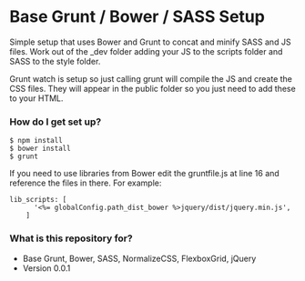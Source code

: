 # Base Grunt / Bower / SASS Setup #

Simple setup that uses Bower and Grunt to concat and minify SASS and JS files. Work out of the _dev folder adding your JS to the scripts folder and SASS to the style folder.

Grunt watch is setup so just calling grunt will compile the JS and create the CSS files. They will appear in the public folder so you just need to add these to your HTML. 

### How do I get set up? ###

```shell
$ npm install
$ bower install
$ grunt
```

If you need to use libraries from Bower edit the gruntfile.js at line 16 and reference the files in there. For example:

```shell
lib_scripts: [
      '<%= globalConfig.path_dist_bower %>jquery/dist/jquery.min.js',
    ]
```

### What is this repository for? ###

* Base Grunt, Bower, SASS, NormalizeCSS, FlexboxGrid, jQuery
* Version 0.0.1

